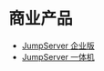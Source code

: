 # 商业产品

- [JumpServer 企业版](https://jumpserver.org/enterprise.html)
- [JumpServer 一体机](https://jumpserver.org/hardware.html)
